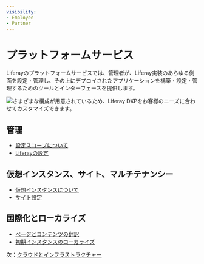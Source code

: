 ```yaml
---
visibility:
- Employee
- Partner
---
```

# プラットフォームサービス

Liferayのプラットフォームサービスでは、管理者が、Liferay実装のあらゆる側面を設定・管理し、その上にデプロイされたアプリケーションを構築・設定・管理するためのツールとインターフェースを提供します。

![さまざまな構成が用意されているため、Liferay DXPをお客様のニーズに合わせてカスタマイズできます。](./platform-services/images/01.png)

## 管理

* [設定スコープについて](https://learn.liferay.com/w/dxp/system-administration/configuring-liferay/understanding-configuration-scope)
* [Liferayの設定](https://learn.liferay.com/w/dxp/system-administration/configuring-liferay)

## 仮想インスタンス、サイト、マルチテナンシー

* [仮想インスタンスについて](https://learn.liferay.com/w/dxp/system-administration/configuring-liferay/virtual-instances/understanding-virtual-instances)
* [サイト設定](https://learn.liferay.com/w/dxp/site-building/site-settings)

## 国際化とローカライズ

* [ページとコンテンツの翻訳](https://learn.liferay.com/w/dxp/content-authoring-and-management/translating-pages-and-content)
* [初期インスタンスのローカライズ](https://learn.liferay.com/w/dxp/installation-and-upgrades/setting-up-liferay/initial-instance-localization)

次：[クラウドとインフラストラクチャー](./cloud-and-infrastructure.md)
